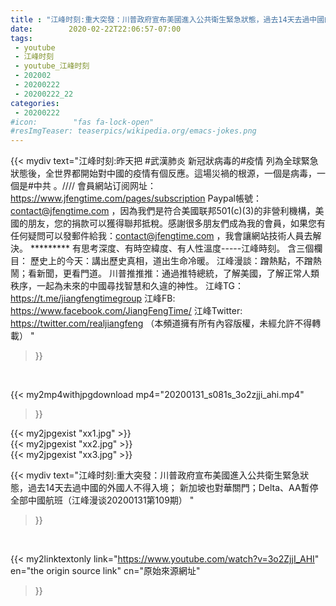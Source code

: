 ```yaml
---
title : "江峰时刻:重大突發：川普政府宣布美國進入公共衛生緊急狀態，過去14天去過中國的外國人不得入境； 新加坡也對華關門；Delta、AA暫停全部中國航班（江峰漫谈20200131第109期） "
date:        2020-02-22T22:06:57-07:00
tags:
 - youtube
 - 江峰时刻
 - youtube_江峰时刻
 - 202002
 - 20200222
 - 20200222_22
categories:
 - 20200222
#icon:        "fas fa-lock-open"
#resImgTeaser: teaserpics/wikipedia.org/emacs-jokes.png
---
```


{{< mydiv text="江峰时刻:昨天把 #武漢肺炎 新冠狀病毒的#疫情 列為全球緊急狀態後，全世界都開始對中國的疫情有個反應。這場災禍的根源，一個是病毒，一個是#中共 。//// 會員網站订阅网址：https://www.jfengtime.com/pages/subscription Paypal帳號：contact@jfengtime.com ，因為我們是符合美國联邦501(c)(3)的非營利機構，美國的朋友，您的捐款可以獲得聯邦抵稅。感謝很多朋友們成為我的會員，如果您有任何疑問可以發郵件給我：contact@jfengtime.com ，我會讓網站技術人員去解決。     ********* 有思考深度、有時空緯度、有人性溫度-----江峰時刻。 含三個欄目： 歷史上的今天：講出歷史真相，道出生命冷暖。 江峰漫談：蹭熱點，不蹭熱鬧；看新聞，更看門道。 川普推推推：通過推特總統，了解美國，了解正常人類秩序，一起為未來的中國尋找智慧和久違的神性。  江峰TG：https://t.me/jiangfengtimegroup 江峰FB: https://www.facebook.com/JiangFengTime/ 江峰Twitter: https://twitter.com/realjiangfeng （本頻道擁有所有內容版權，未經允許不得轉載） "
>}}
<br>


{{< my2mp4withjpgdownload mp4="20200131_s081s_3o2zjji_ahi.mp4"
>}}

{{< my2jpgexist "xx1.jpg" >}}<br>
{{< my2jpgexist "xx2.jpg" >}}<br>
{{< my2jpgexist "xx3.jpg" >}}<br>



{{< mydiv text="江峰时刻:重大突發：川普政府宣布美國進入公共衛生緊急狀態，過去14天去過中國的外國人不得入境； 新加坡也對華關門；Delta、AA暫停全部中國航班（江峰漫谈20200131第109期） "
>}}
<br>

{{< my2linktextonly link="https://www.youtube.com/watch?v=3o2ZjjI_AHI"
en="the origin source link" cn="原始來源網址"
>}}


<br>

